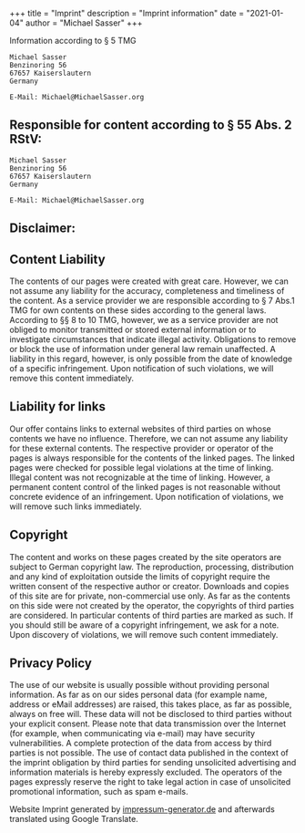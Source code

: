 +++
title = "Imprint"
description = "Imprint information"
date = "2021-01-04"
author = "Michael Sasser"
+++

Information according to § 5 TMG

```
Michael Sasser
Benzinoring 56
67657 Kaiserslautern
Germany

E-Mail: Michael@MichaelSasser.org
```
## Responsible for content according to § 55 Abs. 2 RStV:

```
Michael Sasser
Benzinoring 56
67657 Kaiserslautern
Germany

E-Mail: Michael@MichaelSasser.org
```

## Disclaimer:

## Content Liability

The contents of our pages were created with great care. However, we can not assume any liability for the accuracy, completeness and timeliness of the content. As a service provider we are responsible according to § 7 Abs.1 TMG for own contents on these sides according to the general laws. According to §§ 8 to 10 TMG, however, we as a service provider are not obliged to monitor transmitted or stored external information or to investigate circumstances that indicate illegal activity. Obligations to remove or block the use of information under general law remain unaffected. A liability in this regard, however, is only possible from the date of knowledge of a specific infringement. Upon notification of such violations, we will remove this content immediately.

## Liability for links

Our offer contains links to external websites of third parties on whose contents we have no influence. Therefore, we can not assume any liability for these external contents. The respective provider or operator of the pages is always responsible for the contents of the linked pages. The linked pages were checked for possible legal violations at the time of linking. Illegal content was not recognizable at the time of linking. However, a permanent content control of the linked pages is not reasonable without concrete evidence of an infringement. Upon notification of violations, we will remove such links immediately.

## Copyright

The content and works on these pages created by the site operators are subject to German copyright law. The reproduction, processing, distribution and any kind of exploitation outside the limits of copyright require the written consent of the respective author or creator. Downloads and copies of this site are for private, non-commercial use only. As far as the contents on this side were not created by the operator, the copyrights of third parties are considered. In particular contents of third parties are marked as such. If you should still be aware of a copyright infringement, we ask for a note. Upon discovery of violations, we will remove such content immediately.

## Privacy Policy

The use of our website is usually possible without providing personal information. As far as on our sides personal data (for example name, address or eMail addresses) are raised, this takes place, as far as possible, always on free will. These data will not be disclosed to third parties without your explicit consent.
Please note that data transmission over the Internet (for example, when communicating via e-mail) may have security vulnerabilities. A complete protection of the data from access by third parties is not possible.
The use of contact data published in the context of the imprint obligation by third parties for sending unsolicited advertising and information materials is hereby expressly excluded. The operators of the pages expressly reserve the right to take legal action in case of unsolicited promotional information, such as spam e-mails.

Website Imprint generated by [impressum-generator.de](http://www.impressum-generator.de/) and afterwards translated using Google Translate. 
